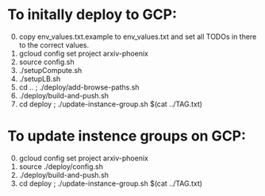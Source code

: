 # To initally deploy to GCP:

0. copy env_values.txt.example to env_values.txt and set all TODOs in there to the correct values.
00. gcloud config set project arxiv-phoenix
1. source config.sh
2. ./setupCompute.sh
3. ./setupLB.sh
4. cd .. ; ./deploy/add-browse-paths.sh
5. ./deploy/build-and-push.sh
6. cd deploy ; ./update-instance-group.sh $(cat ../TAG.txt)

# To update instence groups on GCP:

0. gcloud config set project arxiv-phoenix
1. source ./deploy/config.sh
2. ./deploy/build-and-push.sh
3. cd deploy ; ./update-instance-group.sh $(cat ../TAG.txt)
